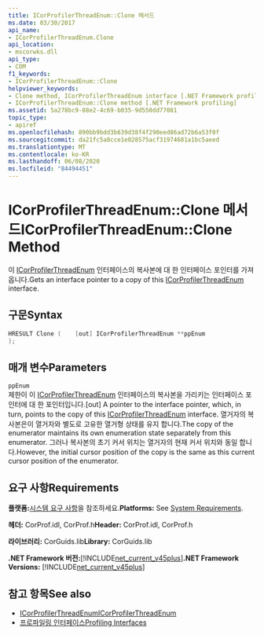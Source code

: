 ```yaml
---
title: ICorProfilerThreadEnum::Clone 메서드
ms.date: 03/30/2017
api_name:
- ICorProfilerThreadEnum.Clone
api_location:
- mscorwks.dll
api_type:
- COM
f1_keywords:
- ICorProfilerThreadEnum::Clone
helpviewer_keywords:
- Clone method, ICorProfilerThreadEnum interface [.NET Framework profiling]
- ICorProfilerThreadEnum::Clone method [.NET Framework profiling]
ms.assetid: 5a278bc9-88e2-4c69-b035-9d550dd77081
topic_type:
- apiref
ms.openlocfilehash: 890bb9bdd3b639d38f4f290eed86ad72b6a53f0f
ms.sourcegitcommit: da21fc5a8cce1e028575acf31974681a1bc5aeed
ms.translationtype: MT
ms.contentlocale: ko-KR
ms.lasthandoff: 06/08/2020
ms.locfileid: "84494451"
---
```

# <a name="icorprofilerthreadenumclone-method"></a><span data-ttu-id="70a6c-102">ICorProfilerThreadEnum::Clone 메서드</span><span class="sxs-lookup"><span data-stu-id="70a6c-102">ICorProfilerThreadEnum::Clone Method</span></span>
<span data-ttu-id="70a6c-103">이 [ICorProfilerThreadEnum](icorprofilerthreadenum-interface.md) 인터페이스의 복사본에 대 한 인터페이스 포인터를 가져옵니다.</span><span class="sxs-lookup"><span data-stu-id="70a6c-103">Gets an interface pointer to a copy of this [ICorProfilerThreadEnum](icorprofilerthreadenum-interface.md) interface.</span></span>  
  
## <a name="syntax"></a><span data-ttu-id="70a6c-104">구문</span><span class="sxs-lookup"><span data-stu-id="70a6c-104">Syntax</span></span>  
  
```cpp  
HRESULT Clone (    [out] ICorProfilerThreadEnum **ppEnum  
);  
```  
  
## <a name="parameters"></a><span data-ttu-id="70a6c-105">매개 변수</span><span class="sxs-lookup"><span data-stu-id="70a6c-105">Parameters</span></span>  
 `ppEnum`  
 <span data-ttu-id="70a6c-106">제한이 이 [ICorProfilerThreadEnum](icorprofilerthreadenum-interface.md) 인터페이스의 복사본을 가리키는 인터페이스 포인터에 대 한 포인터입니다.</span><span class="sxs-lookup"><span data-stu-id="70a6c-106">[out] A pointer to the interface pointer, which, in turn, points to the copy of this [ICorProfilerThreadEnum](icorprofilerthreadenum-interface.md) interface.</span></span> <span data-ttu-id="70a6c-107">열거자의 복사본은이 열거자와 별도로 고유한 열거형 상태를 유지 합니다.</span><span class="sxs-lookup"><span data-stu-id="70a6c-107">The copy of the enumerator maintains its own enumeration state separately from this enumerator.</span></span> <span data-ttu-id="70a6c-108">그러나 복사본의 초기 커서 위치는 열거자의 현재 커서 위치와 동일 합니다.</span><span class="sxs-lookup"><span data-stu-id="70a6c-108">However, the initial cursor position of the copy is the same as this current cursor position of the enumerator.</span></span>  
  
## <a name="requirements"></a><span data-ttu-id="70a6c-109">요구 사항</span><span class="sxs-lookup"><span data-stu-id="70a6c-109">Requirements</span></span>  
 <span data-ttu-id="70a6c-110">**플랫폼:**[시스템 요구 사항](../../get-started/system-requirements.md)을 참조하세요.</span><span class="sxs-lookup"><span data-stu-id="70a6c-110">**Platforms:** See [System Requirements](../../get-started/system-requirements.md).</span></span>  
  
 <span data-ttu-id="70a6c-111">**헤더:** CorProf.idl, CorProf.h</span><span class="sxs-lookup"><span data-stu-id="70a6c-111">**Header:** CorProf.idl, CorProf.h</span></span>  
  
 <span data-ttu-id="70a6c-112">**라이브러리:** CorGuids.lib</span><span class="sxs-lookup"><span data-stu-id="70a6c-112">**Library:** CorGuids.lib</span></span>  
  
 <span data-ttu-id="70a6c-113">**.NET Framework 버전:**[!INCLUDE[net_current_v45plus](../../../../includes/net-current-v45plus-md.md)]</span><span class="sxs-lookup"><span data-stu-id="70a6c-113">**.NET Framework Versions:** [!INCLUDE[net_current_v45plus](../../../../includes/net-current-v45plus-md.md)]</span></span>  
  
## <a name="see-also"></a><span data-ttu-id="70a6c-114">참고 항목</span><span class="sxs-lookup"><span data-stu-id="70a6c-114">See also</span></span>

- [<span data-ttu-id="70a6c-115">ICorProfilerThreadEnum</span><span class="sxs-lookup"><span data-stu-id="70a6c-115">ICorProfilerThreadEnum</span></span>](icorprofilerthreadenum-interface.md)
- [<span data-ttu-id="70a6c-116">프로파일링 인터페이스</span><span class="sxs-lookup"><span data-stu-id="70a6c-116">Profiling Interfaces</span></span>](profiling-interfaces.md)
